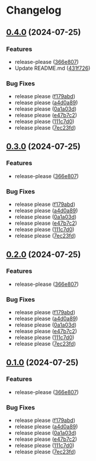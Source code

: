# Changelog

## [0.4.0](https://github.com/vdbe/test/compare/v0.3.0...v0.4.0) (2024-07-25)


### Features

* release-please ([366e807](https://github.com/vdbe/test/commit/366e80729ee706bf48126876110ebc907cc6b8cd))
* Update README.md ([431f726](https://github.com/vdbe/test/commit/431f726921381e0600085fbced0fb7d316b9d9ca))


### Bug Fixes

* release please ([f179abd](https://github.com/vdbe/test/commit/f179abdf1523a9632ce637dfd314dd0c000a92a0))
* release please ([a4d0a89](https://github.com/vdbe/test/commit/a4d0a89e4554e9017d2a51e3e868a62c8f2583be))
* release please ([0a1a03d](https://github.com/vdbe/test/commit/0a1a03d902abe49545b1c68bc57c80f79dce24d4))
* release please ([e47b7c2](https://github.com/vdbe/test/commit/e47b7c2f1954cd558c9e36d9e66d316983bec568))
* release please ([111c7d0](https://github.com/vdbe/test/commit/111c7d0ab9060acfa110d30e9b73f4c63ebc0ca9))
* release please ([7ec23fd](https://github.com/vdbe/test/commit/7ec23fda76db027bdb91f80db41421a94cbf5d07))

## [0.3.0](https://github.com/vdbe/test/compare/v0.2.0...v0.3.0) (2024-07-25)


### Features

* release-please ([366e807](https://github.com/vdbe/test/commit/366e80729ee706bf48126876110ebc907cc6b8cd))


### Bug Fixes

* release please ([f179abd](https://github.com/vdbe/test/commit/f179abdf1523a9632ce637dfd314dd0c000a92a0))
* release please ([a4d0a89](https://github.com/vdbe/test/commit/a4d0a89e4554e9017d2a51e3e868a62c8f2583be))
* release please ([0a1a03d](https://github.com/vdbe/test/commit/0a1a03d902abe49545b1c68bc57c80f79dce24d4))
* release please ([e47b7c2](https://github.com/vdbe/test/commit/e47b7c2f1954cd558c9e36d9e66d316983bec568))
* release please ([111c7d0](https://github.com/vdbe/test/commit/111c7d0ab9060acfa110d30e9b73f4c63ebc0ca9))
* release please ([7ec23fd](https://github.com/vdbe/test/commit/7ec23fda76db027bdb91f80db41421a94cbf5d07))

## [0.2.0](https://github.com/vdbe/test/compare/v0.1.0...v0.2.0) (2024-07-25)


### Features

* release-please ([366e807](https://github.com/vdbe/test/commit/366e80729ee706bf48126876110ebc907cc6b8cd))


### Bug Fixes

* release please ([f179abd](https://github.com/vdbe/test/commit/f179abdf1523a9632ce637dfd314dd0c000a92a0))
* release please ([a4d0a89](https://github.com/vdbe/test/commit/a4d0a89e4554e9017d2a51e3e868a62c8f2583be))
* release please ([0a1a03d](https://github.com/vdbe/test/commit/0a1a03d902abe49545b1c68bc57c80f79dce24d4))
* release please ([e47b7c2](https://github.com/vdbe/test/commit/e47b7c2f1954cd558c9e36d9e66d316983bec568))
* release please ([111c7d0](https://github.com/vdbe/test/commit/111c7d0ab9060acfa110d30e9b73f4c63ebc0ca9))
* release please ([7ec23fd](https://github.com/vdbe/test/commit/7ec23fda76db027bdb91f80db41421a94cbf5d07))

## [0.1.0](https://github.com/vdbe/test/compare/v0.0.1...v0.1.0) (2024-07-25)


### Features

* release-please ([366e807](https://github.com/vdbe/test/commit/366e80729ee706bf48126876110ebc907cc6b8cd))


### Bug Fixes

* release please ([f179abd](https://github.com/vdbe/test/commit/f179abdf1523a9632ce637dfd314dd0c000a92a0))
* release please ([a4d0a89](https://github.com/vdbe/test/commit/a4d0a89e4554e9017d2a51e3e868a62c8f2583be))
* release please ([0a1a03d](https://github.com/vdbe/test/commit/0a1a03d902abe49545b1c68bc57c80f79dce24d4))
* release please ([e47b7c2](https://github.com/vdbe/test/commit/e47b7c2f1954cd558c9e36d9e66d316983bec568))
* release please ([111c7d0](https://github.com/vdbe/test/commit/111c7d0ab9060acfa110d30e9b73f4c63ebc0ca9))
* release please ([7ec23fd](https://github.com/vdbe/test/commit/7ec23fda76db027bdb91f80db41421a94cbf5d07))
